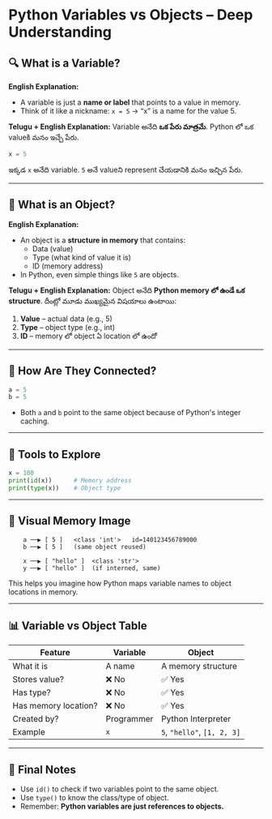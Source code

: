
# Python Variables vs Objects – Deep Understanding

## 🔍 What is a Variable?

**English Explanation:**
- A variable is just a **name or label** that points to a value in memory.
- Think of it like a nickname: `x = 5` → “x” is a name for the value 5.

**Telugu + English Explanation:**
Variable అనేది **ఒక పేరు మాత్రమే**. Python లో ఒక valueకి మనం ఇచ్చే పేరు.

```python
x = 5
```

ఇక్కడ `x` అనేది variable. `5` అనే valueని represent చేయడానికి మనం ఇచ్చిన పేరు.

---

## 🧠 What is an Object?

**English Explanation:**
- An object is a **structure in memory** that contains:
  - Data (value)
  - Type (what kind of value it is)
  - ID (memory address)
- In Python, even simple things like `5` are objects.

**Telugu + English Explanation:**
Object అనేది **Python memory లో ఉండే ఒక structure**.
దీంట్లో మూడు ముఖ్యమైన విషయాలు ఉంటాయి:
1. **Value** – actual data (e.g., 5)
2. **Type** – object type (e.g., int)
3. **ID** – memory లో object ఏ location లో ఉందో

---

## 🔗 How Are They Connected?

```python
a = 5
b = 5
```

- Both `a` and `b` point to the same object because of Python's integer caching.

---

## 🔬 Tools to Explore

```python
x = 100
print(id(x))      # Memory address
print(type(x))    # Object type
```

---

## 🧠 Visual Memory Image

```
    a ──▶ [ 5 ]   <class 'int'>   id=140123456789000
    b ──▶ [ 5 ]   (same object reused)

    x ──▶ [ "hello" ]  <class 'str'>
    y ──▶ [ "hello" ]  (if interned, same)
```

This helps you imagine how Python maps variable names to object locations in memory.

---

## 📊 Variable vs Object Table

| Feature             | Variable            | Object                     |
|---------------------|---------------------|----------------------------|
| What it is          | A name              | A memory structure         |
| Stores value?       | ❌ No               | ✅ Yes                     |
| Has type?           | ❌ No               | ✅ Yes                     |
| Has memory location?| ❌ No               | ✅ Yes                     |
| Created by?         | Programmer          | Python Interpreter         |
| Example             | `x`                 | `5`, `"hello"`, `[1, 2, 3]`|

---

## 🎯 Final Notes

- Use `id()` to check if two variables point to the same object.
- Use `type()` to know the class/type of object.
- Remember: **Python variables are just references to objects.**
